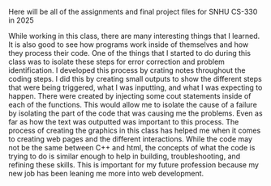 Here will be all of the assignments and final project files for SNHU CS-330 in 2025

While working in this class, there are many interesting things that I learned. It is also good to see how programs work inside of themselves and how they process their code. One of the things that I started to do during this class was to isolate these steps for error correction and problem identification. I developed this process by crating notes throughout the coding steps. 
I did this by creating small outputs to show the different steps that were being triggered, what I was inputting, and what I was expecting to happen. There were created by injecting some cout statements inside of each of the functions. This would allow me to isolate the cause of a failure by isolating the part of the code that was causing me the problems. Even as far as how the text was outputted was important to this process. 
The process of creating the graphics in this class has helped me when it comes to creating web pages and the different interactions. While the code may not be the same between C++ and html, the concepts of what the code is trying to do is similar enough to help in building, troubleshooting, and refining these skills. 
This is important for my future profession because my new job has been leaning me more into web development. 
